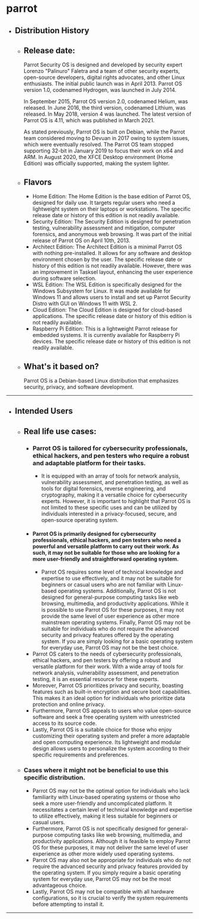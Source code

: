 # parrot

- ## Distribution History
  - ## Release date:
	Parrot Security OS is designed and developed by security expert Lorenzo "Palinuro" Faletra and a team of other security experts, open-source developers, digital rights advocates, and other Linux enthusiasts. The initial public launch was in April 2013. Parrot OS version 1.0, codenamed Hydrogen, was launched in July 2014.

	In September 2015, Parrot OS version 2.0, codenamed Helium, was released. In June 2016, the third version, codenamed Lithium, was released. In May 2018, version 4 was launched. The latest version of Parrot OS is 4.11, which was published in March 2021.

	As stated previously, Parrot OS is built on Debian, while the Parrot team considered moving to Devuan in 2017 owing to system issues, which were eventually resolved. The Parrot OS team stopped supporting 32-bit in January 2019 to focus their work on x64 and ARM. In August 2020, the XFCE Desktop environment (Home Edition) was officially supported, making the system lighter.
  - ## Flavors
    + Home Edition: The Home Edition is the base edition of Parrot OS, designed for daily use. It targets regular users who need a lightweight system on their laptops or workstations. The specific release date or history of this edition is not readily available.
    + Security Edition: The Security Edition is designed for penetration testing, vulnerability assessment and mitigation, computer forensics, and anonymous web browsing. It was part of the initial release of Parrot OS on April 10th, 2013.
    + Architect Edition: The Architect Edition is a minimal Parrot OS with nothing pre-installed. It allows for any software and desktop environment chosen by the user. The specific release date or history of this edition is not readily available. However, there was an improvement in Tasksel layout, enhancing the user experience during software selection.
    + WSL Edition: The WSL Edition is specifically designed for the Windows Subsystem for Linux. It was made available for Windows 11 and allows users to install and set up Parrot Security Distro with GUI on Windows 11 with WSL 2.
    + Cloud Edition: The Cloud Edition is designed for cloud-based applications. The specific release date or history of this edition is not readily available.
    + Raspberry Pi Edition: This is a lightweight Parrot release for embedded systems. It is currently available for Raspberry Pi devices. The specific release date or history of this edition is not readily available.
  - ## What's it based on?
    Parrot OS is a Debian-based Linux distribution that emphasizes security, privacy, and software development.
---
- ## Intended Users
  - ## Real life use cases:
    - ### Parrot OS is tailored for cybersecurity professionals, ethical hackers, and pen testers who require a robust and adaptable platform for their tasks.
        - It is equipped with an array of tools for network analysis, vulnerability assessment, and penetration testing, as well as tools for digital forensics, reverse engineering, and cryptography, making it a versatile choice for cybersecurity experts. 
     However, it is important to highlight that Parrot OS is not limited to these specific uses and can be utilized by individuals interested in a privacy-focused, secure, and open-source operating system.
     - #### Parrot OS is primarily designed for cybersecurity professionals, ethical hackers, and pen testers who need a powerful and versatile platform to carry out their work. As such, it may not be suitable for those who are looking for a more user-friendly and straightforward operating system.
       - Parrot OS requires some level of technical knowledge and expertise to use effectively, and it may not be suitable for beginners or casual users who are not familiar with Linux-based operating systems.
       Additionally, Parrot OS is not designed for general-purpose computing tasks like web browsing, multimedia, and productivity applications. While it is possible to use Parrot OS for these purposes, it may not provide the same level of user experience as other more mainstream operating systems.
       Finally, Parrot OS may not be suitable for individuals who do not require the advanced security and privacy features offered by the operating system. If you are simply looking for a basic operating system for everyday use, Parrot OS may not be the best choice.

      + Parrot OS caters to the needs of cybersecurity professionals, ethical hackers, and pen testers by offering a robust and versatile platform for their work. With a wide array of tools for network analysis, vulnerability assessment, and penetration testing, it is an essential resource for these experts.
	  + Moreover, Parrot OS prioritizes privacy and security, boasting features such as built-in encryption and secure boot capabilities. This makes it an ideal option for individuals who prioritize data protection and online privacy.
	  + Furthermore, Parrot OS appeals to users who value open-source software and seek a free operating system with unrestricted access to its source code.
      + Lastly, Parrot OS is a suitable choice for those who enjoy customizing their operating system and prefer a more adaptable and open computing experience. Its lightweight and modular design allows users to personalize the system according to their specific requirements and preferences.
   - ### Cases where it might not be beneficial to use this specific distribution.  
	  + Parrot OS may not be the optimal option for individuals who lack familiarity with Linux-based operating systems or those who seek a more user-friendly and uncomplicated platform. It necessitates a certain level of technical knowledge and expertise to utilize effectively, making it less suitable for beginners or casual users.
	  + Furthermore, Parrot OS is not specifically designed for general-purpose computing tasks like web browsing, multimedia, and productivity applications. Although it is feasible to employ Parrot OS for these purposes, it may not deliver the same level of user experience as other more widely used operating systems.
      + Parrot OS may also not be appropriate for individuals who do not require the advanced security and privacy features provided by the operating system. If you simply require a basic operating system for everyday use, Parrot OS may not be the most advantageous choice.
	  + Lastly, Parrot OS may not be compatible with all hardware configurations, so it is crucial to verify the system requirements before attempting to install it.
---
